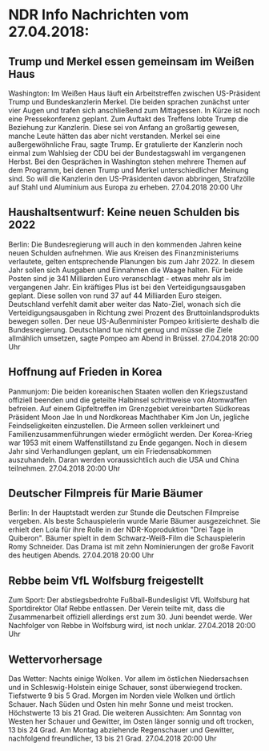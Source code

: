 # NDR Info Nachrichten vom 27.04.2018:


## Trump und Merkel essen gemeinsam im Weißen Haus
Washington:	Im Weißen Haus läuft ein Arbeitstreffen zwischen US-Präsident Trump und Bundeskanzlerin Merkel. Die beiden sprachen zunächst unter vier Augen und trafen sich anschließend zum Mittagessen. In Kürze ist noch eine Pressekonferenz geplant. Zum Auftakt des Treffens lobte Trump die Beziehung zur Kanzlerin. Diese sei von Anfang an großartig gewesen, manche Leute hätten das aber nicht verstanden. Merkel sei eine außergewöhnliche Frau, sagte Trump. Er gratulierte der Kanzlerin noch einmal zum Wahlsieg der CDU bei der Bundestagswahl im vergangenen Herbst. Bei den Gesprächen in Washington stehen mehrere Themen auf dem Programm, bei denen Trump und Merkel unterschiedlicher Meinung sind. So will die Kanzlerin den US-Präsidenten davon abbringen, Strafzölle auf Stahl und Aluminium aus Europa zu erheben. 27.04.2018 20:00 Uhr 

## Haushaltsentwurf: Keine neuen Schulden bis 2022
Berlin: Die Bundesregierung will auch in den kommenden Jahren keine neuen Schulden aufnehmen. Wie aus Kreisen des Finanzministeriums verlautete, gelten entsprechende Planungen bis zum Jahr 2022. In diesem Jahr sollen sich Ausgaben und Einnahmen die Waage halten. Für beide Posten sind je 341 Milliarden Euro veranschlagt - etwas mehr als im vergangenen Jahr. Ein kräftiges Plus ist bei den Verteidigungsausgaben geplant. Diese sollen von rund 37 auf 44 Milliarden Euro steigen. Deutschland verfehlt damit aber weiter das Nato-Ziel, wonach sich die Verteidigungsausgaben in Richtung zwei Prozent des Bruttoinlandsprodukts bewegen sollen. Der neue US-Außenminister Pompeo kritisierte deshalb die Bundesregierung. Deutschland tue nicht genug und müsse die Ziele allmählich umsetzen, sagte Pompeo am Abend in Brüssel. 27.04.2018 20:00 Uhr 

## Hoffnung auf Frieden in Korea
Panmunjom: Die beiden koreanischen Staaten wollen den Kriegszustand offiziell beenden und die geteilte Halbinsel schrittweise von Atomwaffen befreien. Auf einem Gipfeltreffen im Grenzgebiet vereinbarten Südkoreas Präsident Moon Jae In und Nordkoreas Machthaber Kim Jon Un, jegliche Feindseligkeiten einzustellen. Die Armeen sollen verkleinert  und Familienzusammenführungen wieder ermöglicht werden. Der Korea-Krieg war 1953 mit einem Waffenstillstand zu Ende gegangen. Noch in diesem Jahr sind Verhandlungen geplant, um ein Friedensabkommen auszuhandeln. Daran werden voraussichtlich auch die USA und China teilnehmen. 27.04.2018 20:00 Uhr 

## Deutscher Filmpreis für Marie Bäumer
Berlin: In der Hauptstadt werden zur Stunde die Deutschen Filmpreise vergeben. Als beste Schauspielerin wurde Marie Bäumer ausgezeichnet. Sie erhielt den Lola für ihre Rolle in der NDR-Koproduktion "Drei Tage in Quiberon". Bäumer spielt in dem Schwarz-Weiß-Film die Schauspielerin Romy Schneider. Das Drama ist mit zehn Nominierungen der große Favorit des heutigen Abends. 27.04.2018 20:00 Uhr 

## Rebbe beim VfL Wolfsburg freigestellt
Zum Sport:	Der abstiegsbedrohte Fußball-Bundesligist VfL Wolfsburg hat Sportdirektor Olaf Rebbe entlassen. Der Verein teilte mit, dass die Zusammenarbeit offiziell allerdings erst zum 30. Juni beendet werde. Wer Nachfolger von Rebbe in Wolfsburg wird, ist noch unklar. 27.04.2018 20:00 Uhr 

## Wettervorhersage
Das Wetter:
Nachts einige Wolken. Vor allem im östlichen Niedersachsen und in Schleswig-Holstein einige Schauer, sonst überwiegend trocken. Tiefstwerte 9 bis 5 Grad. Morgen im Norden viele Wolken und örtlich Schauer. Nach Süden und Osten hin mehr Sonne und meist trocken. Höchstwerte 13 bis 21 Grad. Die weiteren Aussichten: Am Sonntag von Westen her Schauer und Gewitter, im Osten länger sonnig und oft trocken, 13 bis 24 Grad. Am Montag abziehende Regenschauer und Gewitter, nachfolgend freundlicher, 13 bis 21 Grad. 27.04.2018 20:00 Uhr 
